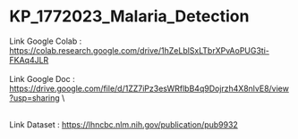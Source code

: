 # KP_1772023_Malaria_Detection

Link Google Colab : https://colab.research.google.com/drive/1hZeLblSxLTbrXPvAoPUG3ti-FKAq4JLR \
\
Link Google Doc : https://drive.google.com/file/d/1ZZ7iPz3esWRflbB4q9Dojrzh4X8nlvE8/view?usp=sharing \

\
Link Dataset      : https://lhncbc.nlm.nih.gov/publication/pub9932
